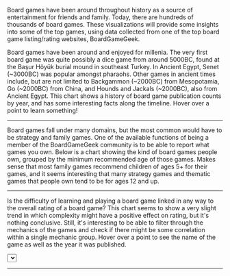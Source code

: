 Board games have been around throughout history as a source of entertainment for friends and family.
Today, there are hundreds of thousands of board games. These visualizations will provide some insights into some
of the top games, using data collected from one of the top board game listing/rating websites, BoardGameGeek.

<style>
    .title {
        font-size: 28px;
        font-family: "Trebuchet MS", sans-serif;
        text-anchor: middle;
        alignment-baseline: middle;
    }


    .grid {
        color: lightgray;
    }

    .axis-label {
        font-size: 24px;
        font-family: "Trebuchet MS", sans-serif;
        text-anchor: middle;
        alignment-baseline: middle;
    }

    .axis text {
        font-family: "Trebuchet MS", sans-serif;
        font-size: 12px;
    }


    .radar-label {
        font-size: 12px;
        font-family: "Trebuchet MS", sans-serif;
        text-anchor: middle;
    }


    .num-label {
        font-size: 12px;
        font-family: "Trebuchet MS", sans-serif;
    }

    .dot {
        fill: cornflowerblue;
    }
</style>
<script src="https://d3js.org/d3.v7.min.js"></script>
<script src="https://cdnjs.cloudflare.com/ajax/libs/d3-legend/2.25.6/d3-legend.js"></script>

<div id="linechart"></div>
<div id="radar"></div>
<div id="scatter"></div>

Board games have been around and enjoyed for millenia.
The very first board game was quite possibly a dice game from around 5000BC, found at the Başur Höyük burial mound in southeast Turkey.
In Ancient Egypt, Senet (~3000BC) was popular amongst pharaohs.
Other games in ancient times include, but are not limited to Backgammon (~2000BC) from Mesopotamia, Go (~2000BC) from China,
and Hounds and Jackals (~2000BC), also from Ancient Egypt.
This chart shows a history of board game publication counts by year, and has some interesting facts along the timeline.
Hover over a point to learn something!
<script>
let canvasWidth1 = 1200;
let canvasHeight1 = 800;
let xMargin = 100;
let yMargin = 100;
let width1 = canvasWidth1 - xMargin;
let height1 = canvasHeight1 - yMargin;

let svg1 = d3.select("div#linechart")
    .append("svg")
    .attr("height", height1)
    .attr("width", width1);

svg1.append("rect")
    .attr("fill", "rgb(240, 240, 240)")
    .attr("width", "100%")
    .attr("height", "100%");

svg1.append("text")
    .attr("class", "title")
    .attr("transform", "translate(" + (width1 / 2) + ", " + (yMargin / 2) + ")")
    .text("Board Games Published Over Time");

svg1.append("text")
    .attr("class", "axis-label")
    .attr("transform", "translate(" + (width1 / 2) + ", " + (height1 - yMargin / 2) + ")")
    .text("Year");

svg1.append("text")
    .attr("class", "axis-label")
    .attr("transform", "translate(" + (xMargin / 2) + ", " + (height1 / 2) + ") rotate(270)")
    .text("# of Board Games");

let xScale1 = d3.scaleTime().range([xMargin, width1 - xMargin]);
let yScale1 = d3.scaleLinear().range([height1 - yMargin * 2, 0]);

let grid_container1 = svg1.append("g");

svg1.append("defs").append("clipPath")
    .attr("id", "clip")
    .append("rect")
    .attr("x", xMargin)
    .attr("width", width1 - xMargin * 2)
    .attr("height", height1 - yMargin);

let container1 = svg1.append("g")
    .attr("clip-path", "url(#clip)")
    .attr("transform", "translate(" + 0 + ", " + yMargin + ")");

let parseDate1 = d3.timeParse("%Y");

let rowConverter1 = function(d) {
    return {
        year: parseDate1(d["Year Published"]),
    };
};

let rowConverterFacts = function(d) {
    return {
        year: parseDate1(d["Year"]),
        fact: d["Fact"]
    }
};

let facts;
d3.csv("board_game_facts.csv", rowConverterFacts).then(data => {
    facts = data;
});

d3.csv("BGG_Data_Set.csv", rowConverter1).then(data => {
    data = data.filter(data => data.year !== null);

    let counts = d3.rollups(data, v => d3.count(v, d => d.year), d => d.year);

    counts = counts.sort((a, b) => a[0] - b[0]);

counts.forEach(count => {
        facts.forEach(fact => {
            if (count[0].toString() === fact.year.toString()) {
                fact.count = count[1]
            }
        })
    });

    counts.shift();

    counts.pop();

    xScale1.domain(d3.extent(counts, function(d) {
        return d[0];
    }));

    yScale1.domain([0, d3.max(counts, function(d) {
        return d[1];
    }) + 50]);

    let x_axis = svg1.append("g")
        .attr("class", "axis")
        .attr("transform", "translate(" + 0 + ", " + (height1 - yMargin) + ")")
        .call(d3.axisBottom(xScale1).tickSizeOuter(0)
            .ticks(d3.timeYear.every(100)));

    grid_container1.append("g")
        .attr("class", "grid")
        .attr("transform", "translate(" + xMargin + ", " + yMargin + ")")
        .call(d3.axisRight(yScale1)
            .tickSize(width1 - xMargin * 2)
            .tickFormat("")
            .tickSizeOuter(0));

    svg1.append("g")
        .attr("class", "axis")
        .attr("transform", "translate(" + xMargin + ", " + yMargin + ")")
        .call(d3.axisLeft(yScale1).tickSizeOuter(0));

    let line = d3.line()
        .x(function(d) {
            return xScale1(d[0]);
        })
        .y(function(d) {
            return yScale1(d[1]);
        });


    function zoomed(event) {
        let xz = event.transform.rescaleX(xScale1);
        x_axis.call(d3.axisBottom(xScale1).scale(xz).tickSizeOuter(0));

        line.x(function(d) {
            return xz(d[0]);
        });
        d3.selectAll(".line").attr("d", function(d) {
            return line(d)
        });

        d3.selectAll(".points").attr("cx", function(d) {
            return xz(d.year)
        })
    }

    const zoom = d3.zoom()
        .scaleExtent([1, 30])
        .extent([[xMargin, 0], [width1 - xMargin, height1]])
        .translateExtent([[xMargin, -Infinity], [width1 - xMargin, Infinity]])
        .on("zoom", zoomed);

    svg1.call(zoom)
        .transition()
        .duration(100)
        .call(zoom.scaleTo, 1);

    let tooltip = d3.select("body")
        .append("div")
        .style("opacity", 0)
        .attr("id", "tooltip")
        .style("background-color", "lightblue")
        .style("border-radius", "7px")
        .style("border", "solid")
        .style("border-color", "darkblue")
        .style("border-width", "2px")
        .style("padding", "5px")
        .style("position", "absolute");

    function hover(event, elem) {
        tooltip.style("left", event.pageX + 10 + "px")
            .style("top", event.pageY - 30 + "px")
            .style("opacity", 1)
            .html(elem.fact);

        d3.select(this)
            .attr("r", 5);
    }

    function mouseout() {
        tooltip.style("opacity", 0)
            .style("top", 0)
            .style("left", 0);

        d3.select(this)
            .attr("r", 4);
    }

    container1.append("path")
        .datum(counts)
        .attr("class", "line")
        .attr("fill", "none")
        .attr("stroke", "cornflowerblue")
        .attr("stroke-width", 3)
        .attr("d", function(d) {
            return line(d)
        });

    container1.selectAll("circle")
        .data(facts)
        .enter()
        .append("circle")
        .attr("class", "points")
        .attr("fill", "darkblue")
        .attr("cx", function(d) {
            return xScale1(d.year);
        })
        .attr("cy", function(d) {
            return yScale1(d.count);
        })
        .attr("r", 4)
        .on("mouseover", hover)
        .on("mouseout", mouseout)
});
</script>
<hr>

Board games fall under many domains, but the most common would have to be strategy and family games.
One of the available functions of being a member of the BoardGameGeek community is to be able to report what games you own. 
Below is a chart showing the kind of board games people own, grouped by the minimum recommended age of those games. 
Makes sense that most family games recommend children of ages 5+ for their games, and it seems interesting 
that many strategy games and thematic games that people own tend to be for ages 12 and up.
<script>
let canvasWidth2 = 1200;
let canvasHeight2 = 1200;
let width2 = canvasWidth2 - xMargin;
let height2 = canvasHeight2 - yMargin;

let svg2 = d3.select("div#radar").append("svg")
    .attr("width", width2)
    .attr("height", height2);

svg2.append("rect")
    .attr("fill", "rgb(240, 240, 240)")
    .attr("width", "100%")
    .attr("height", "100%");

svg2.append("text")
    .attr("class", "title")
    .attr("transform", "translate(" + (width2 / 2) + ", " + yMargin / 2 + ")")
    .text("Number of Games Owned by the BGG Community");

let radialScale = d3.scaleLinear()
    .range([0, 250]);

let colorScale = d3.scaleOrdinal()
    .range(["darkorange", "gray", "navy"]);

let rowConverter2 = function(d) {
    return {
        num_owned: +d["Owned Users"],
        domain: d["Domains"].trim(),
        age: +d["Min Age"]
    };
};

d3.csv("bgg_data_domains.csv", rowConverter2).then(data => {
    let groupedData = d3.flatRollup(data, v => d3.sum(v, d => d.num_owned), d => {
        if (d.age >= 0 && d.age <= 5) {
            return "0-5";
        } else if (d.age >= 6 && d.age <= 11) {
            return "6-11";
        } else {
            return "12+";
        }
    }, d => d.domain);

    colorScale.domain(["12+", "6-11", "0-5"]);

    groupedData = groupedData.filter(item => item[1] !== "");

    groupedData = groupedData.sort(function(a, b) {
        const nameA = a[1].toUpperCase();
        const nameB = b[1].toUpperCase();
        if (nameA < nameB) {
            return 1;
        }
        if (nameA > nameB) {
            return -1;
        }
        return 0;
    });

    let ageGroupedData = d3.groups(groupedData, d => d[0]);

    let features = ageGroupedData[0][1].map(d => d[1]);

    let ticks = [1600000, 3200000, 4800000, 6400000, 8000000];
    radialScale.domain([0, 8000000]);

    ticks.forEach(t =>
        svg2.append("circle")
            .attr("cx", width2 / 2)
            .attr("cy", height2 / 2)
            .attr("fill", "none")
            .attr("stroke", "gray")
            .attr("r", radialScale(t))
    );

    ticks.forEach(t =>
        svg2.append("text")
            .attr("class", "num-label")
            .attr("x", width2 / 2 + 5)
            .attr("y", width2 / 2 - radialScale(t))
            .text(t.toString())
    );

    function angleToCoordinate(angle, value) {
        let x = Math.cos(angle) * radialScale(value);
        let y = Math.sin(angle) * radialScale(value);
        return {"x": width2 / 2 + x, "y": width2 / 2 - y};
    }

    for (let i = 0; i < features.length; i++) {
        let ftName = features[i];
        let angle = (Math.PI / 2) + (2 * Math.PI * i / features.length);
        let lineCoordinate = angleToCoordinate(angle, 8000000);
        let labelCoordinate = angleToCoordinate(angle, 9550000);

        svg2.append("line")
            .attr("x1", width2 / 2)
            .attr("y1", width2 / 2)
            .attr("x2", lineCoordinate.x)
            .attr("y2", lineCoordinate.y)
            .attr("stroke", "black");

        svg2.append("text")
            .attr("class", "radar-label")
            .attr("x", labelCoordinate.x)
            .attr("y", labelCoordinate.y)
            .text(ftName);
    }

    let line = d3.line()
        .x(d => d.x)
        .y(d => d.y);

    function getPathCoordinates(dataPoint) {
        let coordinates = [];
        for (let i = 0; i < features.length; i++) {
            let angle = (Math.PI / 2) + (2 * Math.PI * i / features.length);
            coordinates.push(angleToCoordinate(angle, dataPoint[1][i][2]))
        }
        return coordinates;
    }

    for (let i = 0; i < ageGroupedData.length; i++) {
        let d = ageGroupedData[i];
        let color = colorScale(ageGroupedData[i][0]);
        let coordinates = getPathCoordinates(d);

        svg2.append("path")
            .datum(coordinates)
            .attr("d", line)
            .attr("stroke-width", 3)
            .attr("stroke", color)
            .attr("fill", color)
            .attr("stroke-opacity", 1)
            .attr("opacity", 0.5);
    }

    svg2.append("g")
        .attr("class", "legendOrdinal")
        .attr("transform", "translate(20," + yMargin + ")");

    let legendOrdinal = d3.legendColor()
        .title("Minimum Recommend Age of Game")
        .scale(colorScale);

    svg2.select(".legendOrdinal")
        .call(legendOrdinal);
})
</script>
<hr>

Is the difficulty of learning and playing a board game linked in any way to the overall rating of a board game? 
This chart seems to show a very slight trend in which complexity might have a positive effect on rating, but it's nothing conclusive. 
Still, it's interesting to be able to filter through the mechanics of the games and check if there might be some correlation within 
a single mechanic group. Hover over a point to see the name of the game as well as the year it was published.
<script>
let canvasWidth = 1200;
let canvasHeight = 800;
let width = canvasWidth - xMargin;
let height = canvasHeight - yMargin;
let dotSize = 2.5;

let svg3 = d3.select("div#scatter")
    .append("svg")
    .attr("height", height)
    .attr("width", width);

svg3.append("rect")
    .attr("fill", "rgb(240, 240, 240)")
    .attr("width", "100%")
    .attr("height", "100%");

svg3.append("text")
    .attr("class", "title")
    .attr("transform", "translate(" + (width / 2) + ", " + (yMargin / 2) + ")")
    .text("Rating vs Complexity of Board Games");

svg3.append("text")
    .attr("class", "axis-label")
    .attr("transform", "translate(" + (width / 2) + ", " + (height - yMargin / 2) + ")")
    .text("Complexity Average");

svg3.append("text")
    .attr("class", "axis-label")
    .attr("transform", "translate(" + (xMargin / 2) + ", " + (height / 2) + ") rotate(270)")
    .text("Rating Average");

let xScale3 = d3.scaleLinear().range([0, width - xMargin * 2]);
let yScale3 = d3.scaleLinear().range([height - yMargin * 2, 0]);

let grid_container3 = svg3.append("g");

let container3 = svg3.append("g")
    .attr("transform", "translate(" + xMargin + ", " + yMargin + ")");

let rowConverter3 = function(d) {
    return {
        name: d["Name"],
        year: d["Year Published"],
        rating: +d["Rating Average"],
        complexity: +d["Complexity Average"],
        mechanics: d["Mechanics"].trim(),
    };
};

d3.csv("bgg_data_mechanics.csv", rowConverter3).then(data => {
    data = data.filter(d => d.complexity >= 1);

    const initialData = Array.from(new Set(data.map(d => d.name)))
        .map(id => {
            return data.find(d => d.name === id)
        });

    xScale3.domain(d3.extent(data, function(d) {
        return d.complexity;
    }));

    yScale3.domain(d3.extent(data, function(d) {
        return d.rating;
    }));
    
    grid_container3.append("g")
        .attr("class", "grid")
        .attr("transform", "translate(" + xMargin + ", " + (height - yMargin) + ")")
        .call(d3.axisTop(xScale3)
            .tickSize(height - yMargin * 2)
            .tickFormat("")
            .tickSizeOuter(0));
    
    grid_container3.append("g")
        .attr("class", "grid")
        .attr("transform", "translate(" + xMargin + ", " + yMargin + ")")
        .call(d3.axisRight(yScale3)
            .tickSize(width - xMargin * 2)
            .tickFormat("")
            .tickSizeOuter(0));

    
    svg3.append("g")
        .attr("class", "axis")
        .attr("transform", "translate(" + xMargin + ", " + (height - yMargin) + ")")
        .call(d3.axisBottom(xScale3).tickSizeOuter(0));
    
    svg3.append("g")
        .attr("class", "axis")
        .attr("transform", "translate(" + xMargin + ", " + yMargin + ")")
        .call(d3.axisLeft(yScale3).tickSizeOuter(0));

    let options = data.map(d => d.mechanics)
        .filter(option => option !== "");

    options = options.filter((option, index) => options.indexOf(option) === index)
        .sort();

    d3.select("#selectButton")
        .append('option')
        .text("Game Mechanic")
        .attr("value", "Game Mechanic");

    d3.select("#selectButton")
        .selectAll('myOptions')
        .data(options)
        .enter()
        .append('option')
        .text(function(d) {
            return d;
        })
        .attr("value", function(d) {
            return d;
        });
    
    let tooltip = d3.select("body")
        .append("div")
        .style("opacity", 0)
        .style("background-color", "lightblue")
        .style("border-radius", "7px")
        .style("border", "solid")
        .style("border-color", "darkblue")
        .style("border-width", "2px")
        .style("padding", "5px")
        .style("position", "absolute");


    function hover(event, elem) {
        tooltip.style("left", event.pageX + 10 + "px")
            .style("top", event.pageY - 30 + "px")
            .style("opacity", 1)
            .html(elem.name + "<br>Published " + elem.year);

        d3.select(this)
            .attr("r", 3);
    }

    function mouseout() {
        tooltip.style("opacity", 0)
            .style("top", 0)
            .style("left", 0);

        d3.select(this)
            .attr("r", dotSize);
    }


    let circles = container3.selectAll("circle");

    function update(selectedGroup) {
        if (selectedGroup !== "Game Mechanic") {
            let dataFilter = data.filter(function(d) {
                return d.mechanics === selectedGroup;
            });

            circles = circles
                .data(dataFilter)
                .join("circle")
                .on("mouseover", hover)
                .on("mouseout", mouseout);

            circles
                .transition()
                .duration(1000)
                .attr("fill", "steelblue")
                .attr("cx", function(d) {
                    return xScale3(d.complexity);
                })
                .attr("cy", function(d) {
                    return yScale3(d.rating);
                })
                .attr("r", dotSize)

        } else {
            circles = circles.data(initialData)
                .join('circle')
                .on("mouseover", hover)
                .on("mouseout", mouseout);

            circles
                .transition()
                .duration(0)
                .attr("fill", "steelblue")
                .attr("cx", function(d) {
                    return xScale3(d.complexity);
                })
                .attr("cy", function(d) {
                    return yScale3(d.rating);
                })
                .attr("r", dotSize)
        }
    }

    update("Game Mechanic");

    d3.select("#selectButton").on("change", function(d) {
        let selectedOption = d3.select(this).property("value");
        update(selectedOption)
    })
});
</script>
<select id="selectButton"></select>
<hr>